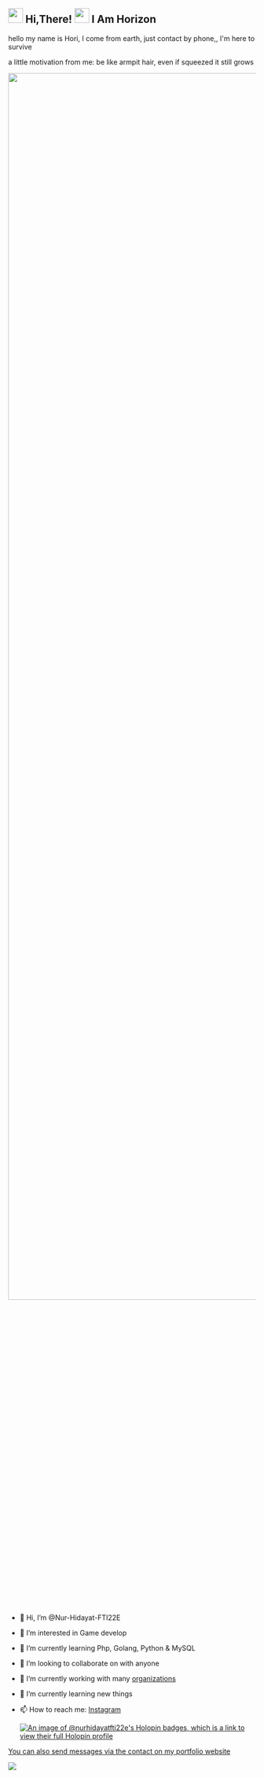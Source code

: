 <h2> <img src="https://user-images.githubusercontent.com/65858180/137293079-2440dbff-e887-4b1d-802c-49d49dcfd664.gif" width="30" /> Hi,There! <img src="https://user-images.githubusercontent.com/65858180/137293369-94c631b6-8a17-4256-927a-070da186734c.gif" width="30" /> I Am Horizon </h2>

hello my name is Hori, I come from earth, just contact by phone,, I'm here to survive

a little motivation from me:
be like armpit hair, even if squeezed it still grows

<img src="https://media.tenor.com/VRtIQ2z88F8AAAAC/anime-smile.gif" width="900" height="80%">


- 👋 Hi, I’m @Nur-Hidayat-FTI22E
- 👀 I’m interested in Game develop
- 🌱 I’m currently learning Php, Golang, Python & MySQL
- 💞️ I’m looking to collaborate on with anyone
- 🔭 I’m currently working with many [organizations](https://coconut.or.id/contact)
- 🌱 I’m currently learning new things
- 📫 How to reach me: [Instagram](https://www.instagram.com/dayt_._/)

  [![An image of @nurhidayatfti22e's Holopin badges, which is a link to view their full Holopin profile](https://holopin.me/nurhidayatfti22e)](https://holopin.io/@nurhidayatfti22e)

[You can also send messages via the contact on my portfolio website](https://myporto-nur-hidayat.vercel.app/)

<img src="https://github.com/MishManners/MishManners/blob/master/MishManners%20Room%20animated.gif?raw=true">
